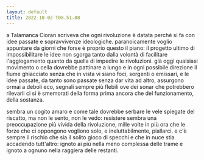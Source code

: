 ```yaml
---
layout: default
title: 2022-10-02-T08.51.08
---
```

a Talamanca Cioran scriveva che ogni rivoluzione è datata perché si fa con idee passate e sopravvivenze ideologiche. paranoicamente voglio appuntare da giorni che forse è proprio questo il piano: il progetto ultimo di impossibilitare le idee non sgorga tanto dalla volontà di facilitare l'aggiogamento quanto da quella di impedire le rivoluzioni. già oggi qualsiasi movimento o cella dovrebbe pattinare a lungo e in ogni possibile direzione il fiume ghiacciato senza che in vista vi siano foci, sorgenti o emissari, e le idee passate, da tanto sono passate senza dar vita ad altro, assurgono ormai a deboli eco, segnali sempre più flebili ove dei sonar che potrebbero rilevarli ci si è smemorati della forma prima ancora che del funzionamento, della sostanza.

sembra un cogito amaro e come tale dovrebbe serbare le vele spiegate del riscatto, ma non le sento, non le vedo: resistere sembra una preoccupazione più vivida della rivoluzione, mille volte in più ora che le forze che ci oppongono vogliono solo, e ineluttabilmente, piallarci. e c'è sempre il rischio che sia il solito gioco di specchi e che in nuce stia accadendo tutt'altro: ignoto ai più nella meno complessa delle trame e ignoto a ognuno nella raggiera delle restanti.
